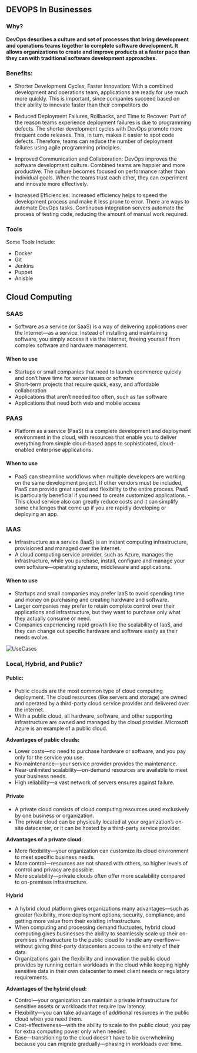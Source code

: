 ## DEVOPS In Businesses
### Why?

**DevOps describes a culture and set of processes that bring development and operations teams together to complete software development. It allows organizations to create and improve products at a faster pace than they can with traditional software development approaches.**

### Benefits:
- Shorter Development Cycles, Faster Innovation: With a combined development and operations team, applications are ready for use much more quickly. This is important, since companies succeed based on their ability to innovate faster than their competitors do

- Reduced Deployment Failures, Rollbacks, and Time to Recover: Part of the reason teams experience deployment failures is due to programming defects. The shorter development cycles with DevOps promote more frequent code releases. This, in turn, makes it easier to spot code defects. Therefore, teams can reduce the number of deployment failures using agile programming principles.

- Improved Communication and Collaboration: DevOps improves the software development culture. Combined teams are happier and more productive. The culture becomes focused on performance rather than individual goals. When the teams trust each other, they can experiment and innovate more effectively.

- Increased Efficiencies: Increased efficiency helps to speed the development process and make it less prone to error. There are ways to automate DevOps tasks. Continuous integration servers automate the process of testing code, reducing the amount of manual work required.

### Tools
Some Tools Include:
- Docker
- Git
- Jenkins
- Puppet
- Anisble 

## Cloud Computing

### SAAS
- Software as a service (or SaaS) is a way of delivering applications over the Internet—as a service. Instead of installing and maintaining software, you simply access it via the Internet, freeing yourself from complex software and hardware management.

#### When to use
- Startups or small companies that need to launch ecommerce quickly and don’t have time for server issues or software
- Short-term projects that require quick, easy, and affordable collaboration
- Applications that aren’t needed too often, such as tax software
- Applications that need both web and mobile access

### PAAS
- Platform as a service (PaaS) is a complete development and deployment environment in the cloud, with resources that enable you to deliver everything from simple cloud-based apps to sophisticated, cloud-enabled enterprise applications.

#### When to use
-  PaaS can streamline workflows when multiple developers are working on the same development project. If other vendors must be included, PaaS can provide great speed and flexibility to the entire process. PaaS is particularly beneficial if you need to create customized applications.
-This cloud service also can greatly reduce costs and it can simplify some challenges that come up if you are rapidly developing or deploying an app.

### IAAS
- Infrastructure as a service (IaaS) is an instant computing infrastructure, provisioned and managed over the internet.
- A cloud computing service provider, such as Azure, manages the infrastructure, while you purchase, install, configure and manage your own software—operating systems, middleware and applications.

#### When to use
- Startups and small companies may prefer IaaS to avoid spending time and money on purchasing and creating hardware and software.
- Larger companies may prefer to retain complete control over their applications and infrastructure, but they want to purchase only what they actually consume or need.
- Companies experiencing rapid growth like the scalability of IaaS, and they can change out specific hardware and software easily as their needs evolve.

 ![UseCases](Cloud.png)

### Local, Hybrid, and Public?

#### Public:
- Public clouds are the most common type of cloud computing deployment. The cloud resources (like servers and storage) are owned and operated by a third-party cloud service provider and delivered over the internet. 
- With a public cloud, all hardware, software, and other supporting infrastructure are owned and managed by the cloud provider. Microsoft Azure is an example of a public cloud.

**Advantages of public clouds:**

- Lower costs—no need to purchase hardware or software, and you pay only for the service you use.
- No maintenance—your service provider provides the maintenance.
- Near-unlimited scalability—on-demand resources are available to meet your business needs.
- High reliability—a vast network of servers ensures against failure.

#### Private
- A private cloud consists of cloud computing resources used exclusively by one business or organization. 
- The private cloud can be physically located at your organization’s on-site datacenter, or it can be hosted by a third-party service provider.

**Advantages of a private cloud:**

- More flexibility—your organization can customize its cloud environment to meet specific business needs.
- More control—resources are not shared with others, so higher levels of control and privacy are possible.
- More scalability—private clouds often offer more scalability compared to on-premises infrastructure.

#### Hybrid 
- A hybrid cloud platform gives organizations many advantages—such as greater flexibility, more deployment options, security, compliance, and getting more value from their existing infrastructure.
- When computing and processing demand fluctuates, hybrid cloud computing gives businesses the ability to seamlessly scale up their on-premises infrastructure to the public cloud to handle any overflow—without giving third-party datacenters access to the entirety of their data. 
- Organizations gain the flexibility and innovation the public cloud provides by running certain workloads in the cloud while keeping highly sensitive data in their own datacenter to meet client needs or regulatory requirements.

**Advantages of the hybrid cloud:**

- Control—your organization can maintain a private infrastructure for sensitive assets or workloads that require low latency.
- Flexibility—you can take advantage of additional resources in the public cloud when you need them.
- Cost-effectiveness—with the ability to scale to the public cloud, you pay for extra computing power only when needed.
- Ease—transitioning to the cloud doesn’t have to be overwhelming because you can migrate gradually—phasing in workloads over time.